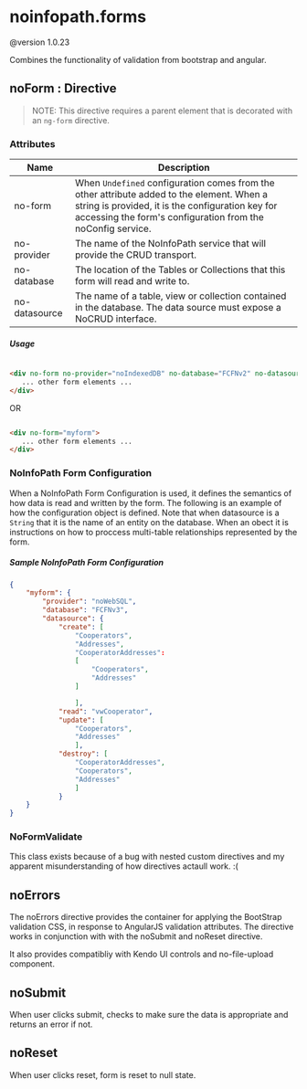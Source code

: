# noinfopath.forms
@version 1.0.23

Combines the functionality of validation from bootstrap and angular.


## noForm : Directive

> NOTE: This directive requires a parent element that is decorated with an `ng-form` directive.

### Attributes

|Name|Description|
|----|-----------|
|no-form|When `Undefined` configuration comes from the other attribute added to the element. When a string is provided, it is the configuration key for accessing the form's configuration from the noConfig service.|
|no-provider|The name of the NoInfoPath service that will provide the CRUD transport.|
|no-database|The location of the Tables or Collections that this form will read and write to.|
|no-datasource|The name of a table, view or collection contained in the database. The data source must expose a NoCRUD interface.|

##### Usage

 ```html

<div no-form no-provider="noIndexedDB" no-database="FCFNv2" no-datasoure="Cooperator">
	... other form elements ...
</div>

 ```
  OR

 ```html

 <div no-form="myform">
	... other form elements ...
</div>

 ```

### NoInfoPath Form Configuration

 When a NoInfoPath Form Configuration is used, it defines the semantics of
how data is read and written by the form. The following is an
example of how the configuration object is defined. Note that when
datasource is a `String` that it is the name of an entity on the
database.  When an obect it is instructions on how to proccess
multi-table relationships represented by the form.


##### Sample NoInfoPath Form Configuration

```json
{
	"myform": {
		"provider": "noWebSQL",
		"database": "FCFNv3",
		"datasource": {
			"create": [
				"Cooperators",
				"Addresses",
				"CooperatorAddresses":
				[
					"Cooperators",
					"Addresses"
				]

				],
			"read": "vwCooperator",
			"update": [
				"Cooperators",
				"Addresses"
				],
			"destroy": [
				"CooperatorAddresses",
				"Cooperators",
				"Addresses"
				]
			}
	}
}
```

### NoFormValidate


This class exists because of a bug with nested custom directives and
my apparent misunderstanding of how directives actaull work.  :(

## noErrors

The noErrors directive provides the container for applying the
BootStrap validation CSS, in response to AngularJS validation
attributes. The directive works in conjunction with with the noSubmit
and noReset directive.

It also provides compatibliy with Kendo UI controls and no-file-upload
component.


## noSubmit

When user clicks submit, checks to make sure the data is appropriate and returns an error if not.

## noReset

When user clicks reset, form is reset to null state.

